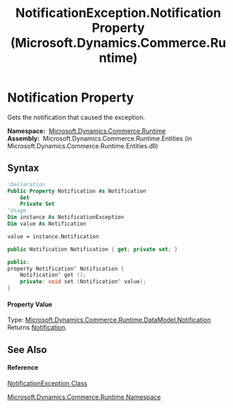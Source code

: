 ﻿---
title: NotificationException.Notification Property  (Microsoft.Dynamics.Commerce.Runtime)
TOCTitle: Notification Property
ms:assetid: P:Microsoft.Dynamics.Commerce.Runtime.NotificationException.Notification
ms:mtpsurl: https://technet.microsoft.com/en-us/library/microsoft.dynamics.commerce.runtime.notificationexception.notification(v=AX.60)
ms:contentKeyID: 62211870
ms.date: 05/18/2015
mtps_version: v=AX.60
f1_keywords:
- Microsoft.Dynamics.Commerce.Runtime.NotificationException.Notification
dev_langs:
- CSharp
- C++
- VB
---

# Notification Property

Gets the notification that caused the exception.

**Namespace:**  [Microsoft.Dynamics.Commerce.Runtime](microsoft-dynamics-commerce-runtime-namespace.md)  
**Assembly:**  Microsoft.Dynamics.Commerce.Runtime.Entities (in Microsoft.Dynamics.Commerce.Runtime.Entities.dll)

## Syntax

``` vb
'Declaration
Public Property Notification As Notification
    Get
    Private Set
'Usage
Dim instance As NotificationException
Dim value As Notification

value = instance.Notification
```

``` csharp
public Notification Notification { get; private set; }
```

``` c++
public:
property Notification^ Notification {
    Notification^ get ();
    private: void set (Notification^ value);
}
```

#### Property Value

Type: [Microsoft.Dynamics.Commerce.Runtime.DataModel.Notification](notification-class-microsoft-dynamics-commerce-runtime-datamodel.md)  
Returns [Notification](notification-class-microsoft-dynamics-commerce-runtime-datamodel.md).  

## See Also

#### Reference

[NotificationException Class](notificationexception-class-microsoft-dynamics-commerce-runtime.md)

[Microsoft.Dynamics.Commerce.Runtime Namespace](microsoft-dynamics-commerce-runtime-namespace.md)

